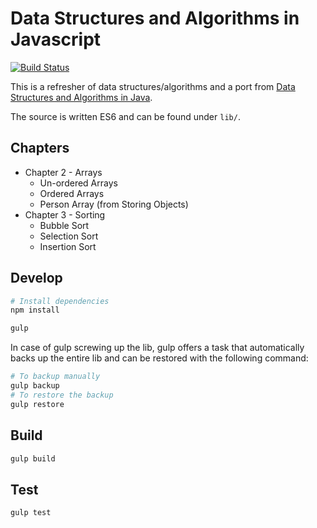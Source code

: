 # Data Structures and Algorithms in Javascript

[![Build Status](https://travis-ci.org/iwatakeshi/data-structures-and-algorithms-in-javascript.svg)](https://travis-ci.org/iwatakeshi/data-structures-and-algorithms-in-javascript)

This is a refresher of data structures/algorithms 
and a port from [Data Structures and Algorithms in Java](http://www.informit.com/store/data-structures-and-algorithms-in-java-9780672324536).

The source is written ES6 and can be found under `lib/`.

## Chapters

* Chapter 2 - Arrays
	* Un-ordered Arrays
	* Ordered Arrays
	* Person Array (from Storing Objects)
* Chapter 3 - Sorting
	* Bubble Sort
	* Selection Sort
	* Insertion Sort
	
## Develop

```bash
# Install dependencies
npm install

gulp
```

In case of gulp screwing up the lib, 
gulp offers a task that automatically backs up the entire lib
and can be restored with the following command:

```bash
# To backup manually
gulp backup
# To restore the backup
gulp restore
```

## Build

```bash
gulp build
```

## Test

```bash
gulp test
```
